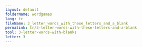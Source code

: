 ```yaml
---
layout: default
folderName: wordgames
lang: tr
fileName: 3_letter_words_with_these_letters_and_a_blank
permalink: tr/3-letter-words-with-these-letters-and-a-blank
tool: 3-letter-words-with-blanks
letter: 3
---
```

